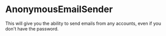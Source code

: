 # AnonymousEmailSender
This will give you the ability to send emails from any accounts, even if you don't have the password. 
